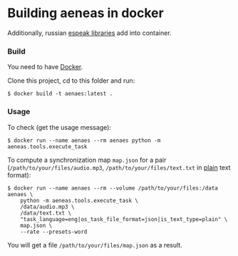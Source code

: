 # Building aeneas in docker

Additionally, russian [espeak libraries](https://espeak.sourceforge.net/data/) add into container.

### Build

You need to have [Docker](https://docs.docker.com/engine/install/).

Clone this project, cd to this folder and run:
```
$ docker build -t aenaes:latest .
```

### Usage

To check (get the usage message):

```
$ docker run --name aenaes --rm aenaes python -m aeneas.tools.execute_task
```

To compute a synchronization map `map.json` for a pair (`/path/to/your/files/audio.mp3`, `/path/to/your/files/text.txt` in [plain](http://www.readbeyond.it/aeneas/docs/textfile.html#aeneas.textfile.TextFileFormat.PLAIN) text format):

```
$ docker run --name aenaes --rm --volume /path/to/your/files:/data aenaes \
    python -m aeneas.tools.execute_task \
    /data/audio.mp3 \
    /data/text.txt \
    "task_language=eng|os_task_file_format=json|is_text_type=plain" \
    map.json \
    --rate --presets-word
```

You will get a file `/path/to/your/files/map.json` as a result.